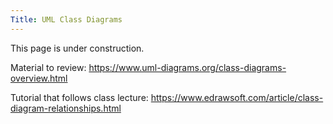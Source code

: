 ```yaml
---
Title: UML Class Diagrams
---
```


This page is under construction.

Material to review: https://www.uml-diagrams.org/class-diagrams-overview.html 


Tutorial that follows class lecture: https://www.edrawsoft.com/article/class-diagram-relationships.html  